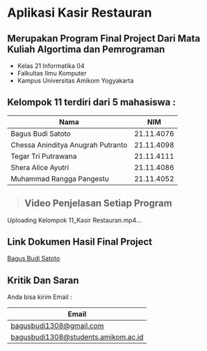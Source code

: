 # Aplikasi Kasir Restauran

## Merupakan Program Final Project Dari Mata Kuliah Algortima dan Pemrograman 
- Kelas 21 Informatika 04
- Falkultas Ilmu Komputer 
- Kampus Universitas Amikom Yogyakarta




## Kelompok 11 terdiri dari 5 mahasiswa : 

| **Nama**                            | **NIM**     | 
|-------------------------------------|-------------|
|  Bagus Budi Satoto                  |  21.11.4076 |
|  Chessa Aninditya Anugrah Putranto  |  21.11.4098 |
|  Tegar Tri Putrawana                |  21.11.4111 |
|  Shera Alice Ayutri                 |  21.11.4086 |
|  Muhammad Rangga Pangestu           |  21.11.4052 |

> ## Video Penjelasan Setiap Program

Uploading Kelompok 11_Kasir Restauran.mp4…


## Link Dokumen Hasil Final Project

[Bagus Budi Satoto](https://drive.google.com/drive/folders/19uxKnp9-KSr8V2kXpkG4w6ATP7noiBXM?usp=sharing)

## Kritik Dan Saran 
Anda bisa kirim Email :

| **Email**                           |
|-------------------------------------|
| bagusbudi1308@gmail.com             |
| bagusbudi1308@students.amikom.ac.id |
